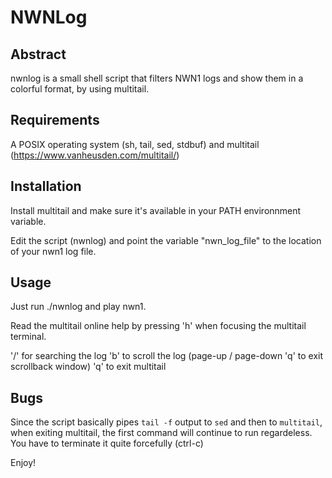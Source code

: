 # NWNLog

## Abstract

nwnlog is a small shell script that filters NWN1 logs and show them in a colorful format, by using multitail.

## Requirements

A POSIX operating system (sh, tail, sed, stdbuf) and multitail (https://www.vanheusden.com/multitail/)

## Installation

Install multitail and make sure it's available in your PATH environnment variable.

Edit the script (nwnlog) and point the variable "nwn_log_file" to the location of your nwn1 log file.

## Usage

Just run ./nwnlog and play nwn1.

Read the multitail online help by pressing 'h' when focusing the multitail terminal.

'/' for searching the log
'b' to scroll the log (page-up / page-down 'q' to exit scrollback window)
'q' to exit multitail

## Bugs

Since the script basically pipes `tail -f` output to `sed` and then to
`multitail`, when exiting multitail, the first command will continue to run
regardeless. You have to terminate it quite forcefully (ctrl-c)

Enjoy!

